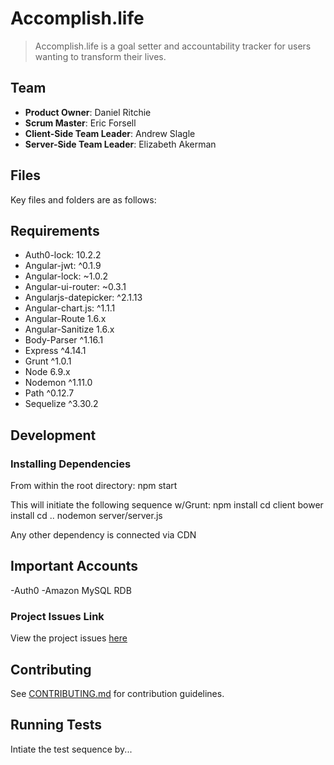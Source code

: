 # Accomplish.life

> Accomplish.life is a goal setter and accountability tracker for users wanting to transform their lives.


## Team

  - __Product Owner__: Daniel Ritchie
  - __Scrum Master__: Eric Forsell
  - __Client-Side Team Leader__: Andrew Slagle
  - __Server-Side Team Leader__: Elizabeth Akerman

## Files

Key files and folders are as follows:

## Requirements

- Auth0-lock: 10.2.2
- Angular-jwt: ^0.1.9
- Angular-lock: ~1.0.2
- Angular-ui-router: ~0.3.1
- Angularjs-datepicker: ^2.1.13
- Angular-chart.js: ^1.1.1
- Angular-Route 1.6.x
- Angular-Sanitize 1.6.x
- Body-Parser ^1.16.1
- Express ^4.14.1
- Grunt ^1.0.1
- Node 6.9.x
- Nodemon ^1.11.0
- Path ^0.12.7
- Sequelize ^3.30.2

## Development

### Installing Dependencies

From within the root directory:
npm start

This will initiate the following sequence w/Grunt:
npm install
cd client
bower install
cd ..
nodemon server/server.js

Any other dependency is connected via CDN

## Important Accounts

-Auth0
-Amazon MySQL RDB

### Project Issues Link

View the project issues [here](https://github.com/accomplish-io/accomplish.life/issues)


## Contributing

See [CONTRIBUTING.md](CONTRIBUTING.md) for contribution guidelines.


## Running Tests

Intiate the test sequence by...